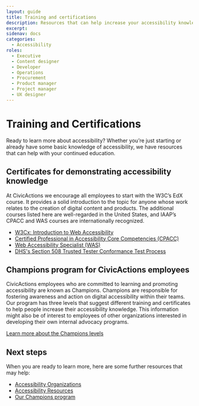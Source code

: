 ```yaml
---
layout: guide
title: Training and certifications
description: Resources that can help increase your accessibility knowledge. 
excerpt: 
sidenav: docs
categories:
  - Accessibility
roles:
  - Executive
  - Content designer
  - Developer
  - Operations
  - Procurement
  - Product manager
  - Project manager
  - UX designer
---
```

 
# Training and Certifications

Ready to learn more about accessibility? Whether you’re just starting or already have some basic knowledge of accessibility, we have resources that can help with your continued education.  

## Certificates for demonstrating accessibility knowledge

At CivicActions we encourage all employees to start with the W3C’s EdX course. It provides a solid introduction to the topic for anyone whose work relates to the creation of digital content and products. The additional courses listed here are well-regarded in the United States, and IAAP’s CPACC and WAS courses are internationally recognized.

- [W3Cx: Introduction to Web Accessibility](https://www.edx.org/learn/web-accessibility/the-world-wide-web-consortium-w3c-introduction-to-web-accessibility)
- [Certified Professional in Accessibility Core Competencies (CPACC)](https://www.accessibilityassociation.org/s/certified-professional)
- [Web Accessibility Specialist (WAS)](https://www.accessibilityassociation.org/s/wascertification)
- [DHS's Section 508 Trusted Tester Conformance Test Process](https://www.dhs.gov/trusted-tester)

## Champions program for CivicActions employees

CivicActions employees who are committed to learning and promoting accessibility are known as Champions. Champions are responsible for fostering awareness and action on digital accessibility within their teams. Our program has three levels that suggest different training and certificates to help people increase their accessibility knowledge. This information might also be of interest to employees of other organizations interested in developing their own internal advocacy programs.

[Learn more about the Champions levels](https://accessibility.civicactions.com/guide/champions-program#champion-levels)

## Next steps

When you are ready to learn more, here are some further resources that may help:

- [Accessibility Organizations](https://accessibility.civicactions.com/guide/organizations)
- [Accessibility Resources](https://accessibility.civicactions.com/guide/resources)
- [Our Champions program](https://accessibility.civicactions.com/guide/champions-program)
